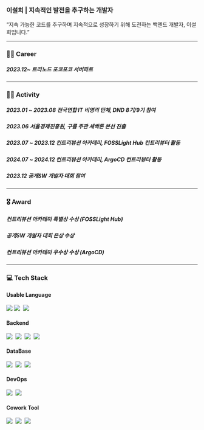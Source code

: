 ### 이설희 | 지속적인 발전을 추구하는 개발자

“지속 가능한 코드를 추구하며 지속적으로 성장하기 위해 도전하는 백엔드 개발자, 이설희입니다.”

---
<h3 align="left">👩‍💻 Career</h3> 

##### 2023.12~ 트리노드 포코포코 서버파트


---
<h3 align="left">🏃‍♀️ Activity</h3>

##### 2023.01 ~ 2023.08 전국연합 IT 비영리 단체, DND 8기/9기 참여
##### 2023.06 서울경제진흥원, 구름 주관 새싹톤 본선 진출
##### 2023.07 ~ 2023.12 컨트리뷰션 아카데미, FOSSLight Hub 컨트리뷰터 활동
##### 2024.07 ~ 2024.12 컨트리뷰션 아카데미, ArgoCD 컨트리뷰터 활동
##### 2023.12 공개SW 개발자 대회 참여

---
<h3 align="left">🎖️ Award</h3>

##### 컨트리뷰션 아카데미 특별상 수상 (FOSSLight Hub)
##### 공개SW 개발자 대회 은상 수상
##### 컨트리뷰션 아카데미 우수상 수상 (ArgoCD)

---
<h3 align="left">💻 Tech Stack </h3> 
<h4 align="left"> Usable Language </h4>
<p align="left">
  <img src="https://img.shields.io/badge/Go-00ADD8?style=flat-square&logo=go&logoColor=white">
  <img src="https://img.shields.io/badge/Java-007396?style=flat-square&logo=Java&logoColor=white"/></a>&nbsp
  <img src="https://img.shields.io/badge/Python-3776AB?style=flat-square&logo=python&logoColor=white"/></a>&nbsp

<h4 align="left"> Backend </h4>
<p align="left">
  <img src="https://img.shields.io/badge/Gin-008ECF?style=flat-square&logo=Gin&logoColor=white"/></a>&nbsp 
  <img src="https://img.shields.io/badge/SpringBoot-6DB33F?style=flat-square&logo=Spring Boot&logoColor=white"/></a>&nbsp 
  <img src="https://img.shields.io/badge/GraphQL-E10098?style=flat-square&logo=GraphQL&logoColor=white"/></a>&nbsp 
  <img src="https://img.shields.io/badge/Swagger-85EA2D?style=flat-square&logo=Swagger&logoColor=white"/></a>&nbsp 

<h4 align="left"> DataBase </h4>
<p align="left">
  <img src="https://img.shields.io/badge/MySQL-4479A1?style=flat-square&logo=MySQL&logoColor=white"/></a>&nbsp 
  <img src="https://img.shields.io/badge/Redis-DC382D?style=flat-square&logo=MySQL&logoColor=white"/></a>&nbsp 
  <img src="https://img.shields.io/badge/AmazonDynamoDB-4053D6?style=flat-square&logo=Amazon DynamoDB&logoColor=white"/></a>&nbsp   

<h4 align="left"> DevOps </h4>
<p align="left">
  <img src="https://img.shields.io/badge/Github Action-2088FF?style=flat-square&logo=Github Actions&logoColor=white"/></a>&nbsp 
  <img src="https://img.shields.io/badge/Docker-2496ED?style=flat-square&logo=Docker&logoColor=white"/></a>&nbsp  

<h4 align="left"> Cowork Tool </h4>
<p align="left">
  <img src="https://img.shields.io/badge/Slack-4A154B?style=flat-square&logo=Slack&logoColor=white"/></a>&nbsp 
  <img src="https://img.shields.io/badge/Notion-000000?style=flat-square&logo=Notion&logoColor=white"/></a>&nbsp 
  <img src="https://img.shields.io/badge/Discord-5865F2?style=flat-square&logo=Discord&logoColor=white"/></a>&nbsp 


